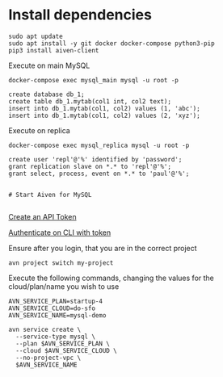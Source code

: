 # Install dependencies
```
sudo apt update
sudo apt install -y git docker docker-compose python3-pip
pip3 install aiven-client
```

Execute on main MySQL
```
docker-compose exec mysql_main mysql -u root -p

create database db_1;
create table db_1.mytab(col1 int, col2 text);
insert into db_1.mytab(col1, col2) values (1, 'abc');
insert into db_1.mytab(col1, col2) values (2, 'xyz');
```

Execute on replica
```
docker-compose exec mysql_replica mysql -u root -p

create user 'repl'@'%' identified by 'password';
grant replication slave on *.* to 'repl'@'%';
grant select, process, event on *.* to 'paul'@'%';


# Start Aiven for MySQL


```
[Create an API Token](https://developer.aiven.io/docs/platform/howto/create_authentication_token)

[Authenticate on CLI with token](https://developer.aiven.io/docs/tools/cli.html#authenticate)

Ensure after you login, that you are in the correct project

```
avn project switch my-project
```

Execute the following commands, changing the values for the cloud/plan/name you wish to use
```
AVN_SERVICE_PLAN=startup-4
AVN_SERVICE_CLOUD=do-sfo
AVN_SERVICE_NAME=mysql-demo

avn service create \
  --service-type mysql \
  --plan $AVN_SERVICE_PLAN \
  --cloud $AVN_SERVICE_CLOUD \
  --no-project-vpc \
  $AVN_SERVICE_NAME

```

